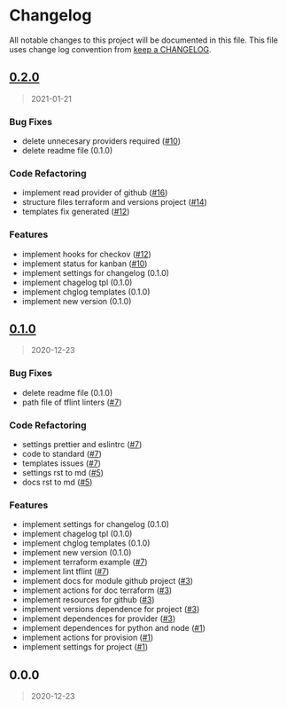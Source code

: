 # Changelog

All notable changes to this project will be documented in this file. This file uses change log convention from [keep a CHANGELOG](http://keepachangelog.com/en/0.3.0/).

<a name="0.2.0"></a>

## [0.2.0](https://github.com/hadenlabs/terraform-github-project/compare/0.1.0...0.2.0)

> 2021-01-21

### Bug Fixes

- delete unnecesary providers required ([#10](https://github.com/hadenlabs/terraform-github-project/issues/10))
- delete readme file (0.1.0)

### Code Refactoring

- implement read provider of github ([#16](https://github.com/hadenlabs/terraform-github-project/issues/16))
- structure files terraform and versions project ([#14](https://github.com/hadenlabs/terraform-github-project/issues/14))
- templates fix generated ([#12](https://github.com/hadenlabs/terraform-github-project/issues/12))

### Features

- implement hooks for checkov ([#12](https://github.com/hadenlabs/terraform-github-project/issues/12))
- implement status for kanban ([#10](https://github.com/hadenlabs/terraform-github-project/issues/10))
- implement settings for changelog (0.1.0)
- implement chagelog tpl (0.1.0)
- implement chglog templates (0.1.0)
- implement new version (0.1.0)

<a name="0.1.0"></a>

## [0.1.0](https://github.com/hadenlabs/terraform-github-project/compare/0.0.0...0.1.0)

> 2020-12-23

### Bug Fixes

- delete readme file (0.1.0)
- path file of tflint linters ([#7](https://github.com/hadenlabs/terraform-github-project/issues/7))

### Code Refactoring

- settings prettier and eslintrc ([#7](https://github.com/hadenlabs/terraform-github-project/issues/7))
- code to standard ([#7](https://github.com/hadenlabs/terraform-github-project/issues/7))
- templates issues ([#7](https://github.com/hadenlabs/terraform-github-project/issues/7))
- settings rst to md ([#5](https://github.com/hadenlabs/terraform-github-project/issues/5))
- docs rst to md ([#5](https://github.com/hadenlabs/terraform-github-project/issues/5))

### Features

- implement settings for changelog (0.1.0)
- implement chagelog tpl (0.1.0)
- implement chglog templates (0.1.0)
- implement new version (0.1.0)
- implement terraform example ([#7](https://github.com/hadenlabs/terraform-github-project/issues/7))
- implement lint tflint ([#7](https://github.com/hadenlabs/terraform-github-project/issues/7))
- implement docs for module github project ([#3](https://github.com/hadenlabs/terraform-github-project/issues/3))
- implement actions for doc terraform ([#3](https://github.com/hadenlabs/terraform-github-project/issues/3))
- implement resources for github ([#3](https://github.com/hadenlabs/terraform-github-project/issues/3))
- implement versions dependence for project ([#3](https://github.com/hadenlabs/terraform-github-project/issues/3))
- implement dependences for provider ([#3](https://github.com/hadenlabs/terraform-github-project/issues/3))
- implement dependences for python and node ([#1](https://github.com/hadenlabs/terraform-github-project/issues/1))
- implement actions for provision ([#1](https://github.com/hadenlabs/terraform-github-project/issues/1))
- implement settings for project ([#1](https://github.com/hadenlabs/terraform-github-project/issues/1))

<a name="0.0.0"></a>

## 0.0.0

> 2020-12-23

